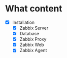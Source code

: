 # What content
- [x] Installation
  - [x] Zabbix Server
  - [x] Database
  - [x] Zabbix Proxy
  - [x] Zabbix Web
  - [x] Zabbix Agent